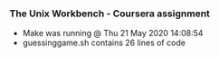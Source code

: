 ### The Unix Workbench - Coursera assignment
* Make was running @ Thu 21 May 2020 14:08:54
* guessinggame.sh contains 26 lines of code
